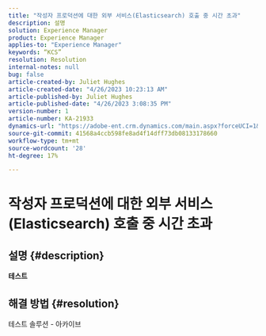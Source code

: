 ```yaml
---
title: "작성자 프로덕션에 대한 외부 서비스(Elasticsearch) 호출 중 시간 초과"
description: 설명
solution: Experience Manager
product: Experience Manager
applies-to: "Experience Manager"
keywords: “KCS”
resolution: Resolution
internal-notes: null
bug: false
article-created-by: Juliet Hughes
article-created-date: "4/26/2023 10:23:13 AM"
article-published-by: Juliet Hughes
article-published-date: "4/26/2023 3:08:35 PM"
version-number: 1
article-number: KA-21933
dynamics-url: "https://adobe-ent.crm.dynamics.com/main.aspx?forceUCI=1&pagetype=entityrecord&etn=knowledgearticle&id=4c95f155-1ce4-ed11-a7c7-6045bd0061cb"
source-git-commit: 41568a4ccb598fe8ad4f14dff73db08133178660
workflow-type: tm+mt
source-wordcount: '28'
ht-degree: 17%

---
```


# 작성자 프로덕션에 대한 외부 서비스(Elasticsearch) 호출 중 시간 초과

## 설명 {#description}


<b>테스트</b>


## 해결 방법 {#resolution}


테스트 솔루션 - 아카이브

